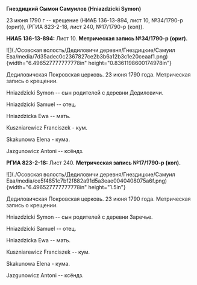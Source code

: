 **Гнездицкий Сымон Самуилов (Hniazdzicki Symon)**

23 июня 1790 г -- крещение (НИАБ 136-13-894, лист 10, №34/1790-р
(ориг)), (РГИА 823-2-18, лист 240, №17/1790-р (коп)).

**НИАБ 136-13-894:** Лист 10. **Метрическая запись №34/1790-р (ориг).**

![](./Осовская волость/Дедиловичи деревня/Гнездицкие/Самуил Ева/media/7d35adec0c2367827ce2b3b6a12b3c1e20ceaaf1.png){width="6.496527777777778in"
height="0.8361198600174978in"}

Дедиловичская Покровская церковь. 23 июня 1790 года. Метрическая запись
о крещении.

Hniazdzicki Symon -- сын родителей с деревни Дедиловичи.

Hniazdzicki Samuel -- отец.

Hniazdzicka Ewa -- мать.

Kuszniarewicz Franciszek - кум.

Skakunowa Elena - кума.

Jazgunowicz Antoni -- ксёндз.

**РГИА 823-2-18:** Лист 240. **Метрическая запись №17/1790-р (коп).**

![](./Осовская волость/Дедиловичи деревня/Гнездицкие/Самуил Ева/media/ce5f4851c7bf2f882a91d5a3eae0040408075a6f.png){width="6.496527777777778in"
height="1.5in"}

Дедиловичская Покровская церковь. 23 июня 1790 года. Метрическая запись
о крещении.

Hniazdzicki Symon -- сын родителей с деревни Заречье.

Hniazdzicki Samuel -- отец.

Hniazdzicka Ewa -- мать.

Kuszniarewicz Franciszek -- кум.

Skakunowa Elena - кума.

Jazgunowicz Antoni -- ксёндз.
